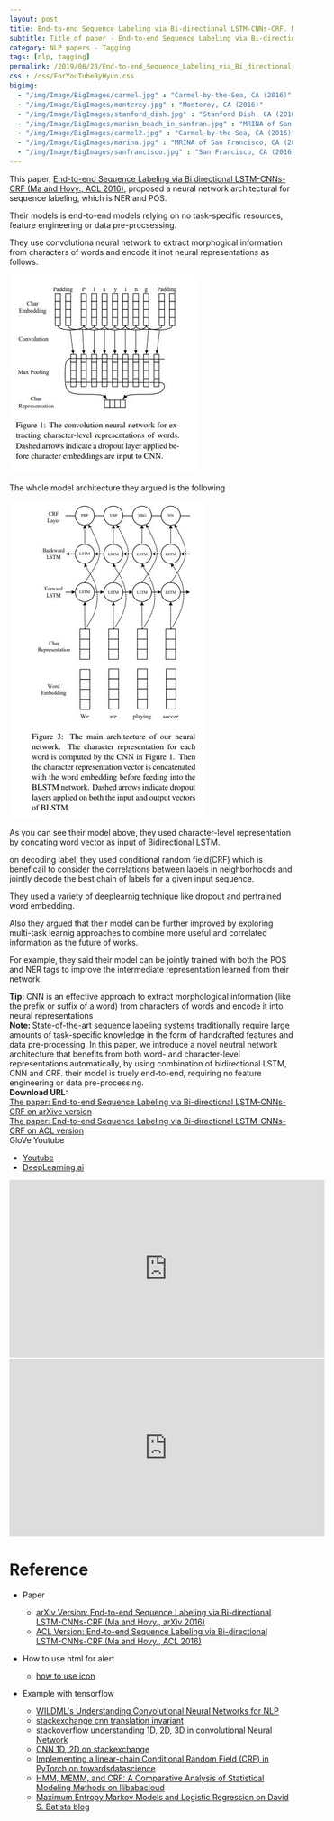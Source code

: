 ```yaml
---
layout: post
title: End-to-end Sequence Labeling via Bi-directional LSTM-CNNs-CRF. Ma and Hovy. ACL. 2016.
subtitle: Title of paper - End-to-end Sequence Labeling via Bi-directional LSTM-CNNs-CRF. Ma and Hovy. ACL. 2016.
category: NLP papers - Tagging
tags: [nlp, tagging]
permalink: /2019/06/28/End-to-end_Sequence_Labeling_via_Bi_directional_LSTM-CNNs_CRF/
css : /css/ForYouTubeByHyun.css
bigimg: 
  - "/img/Image/BigImages/carmel.jpg" : "Carmel-by-the-Sea, CA (2016)"
  - "/img/Image/BigImages/monterey.jpg" : "Monterey, CA (2016)"
  - "/img/Image/BigImages/stanford_dish.jpg" : "Stanford Dish, CA (2016)"
  - "/img/Image/BigImages/marian_beach_in_sanfran.jpg" : "MRINA of San Francisco, CA (2016)"
  - "/img/Image/BigImages/carmel2.jpg" : "Carmel-by-the-Sea, CA (2016)"
  - "/img/Image/BigImages/marina.jpg" : "MRINA of San Francisco, CA (2016)"
  - "/img/Image/BigImages/sanfrancisco.jpg" : "San Francisco, CA (2016)"
---
```


This paper, [End-to-end Sequence Labeling via Bi directional LSTM-CNNs-CRF (Ma and Hovy., ACL 2016)](https://www.aclweb.org/anthology/P16-1101), proposed a neural network architectural for sequence labeling, which is NER and POS.

Their models is end-to-end models relying on no task-specific resources, feature engineering or data pre-procsessing.

They use convolutiona neural network to extract morphogical information from characters of words and encode it inot neural representations as follows.

![Ma and Hovy., ACL 2016](/img/Image/NaturalLanguageProcessing/NLPLabs/Paper_Investigation/Tagging/2019-06-28-End-to-end_Sequence_Labeling_via_Bi_directional_LSTM-CNNs_CRF/CNN_with_char.JPG)

The whole model architecture they argued is the following

![Ma and Hovy., ACL 2016](/img/Image/NaturalLanguageProcessing/NLPLabs/Paper_Investigation/Tagging/2019-06-28-End-to-end_Sequence_Labeling_via_Bi_directional_LSTM-CNNs_CRF/BLSTM_CNN_CRF.JPG)

As you can see their model above, they used character-level representation by concating word vector as input of Bidirectional LSTM.

on decoding label, they used conditional random field(CRF) which is beneficail to consider the correlations between labels in neighborhoods and jointly decode the best chain of labels for a given input sequence.

They used a variety of deeplearnig technique like dropout and pertrained word embedding.

Also they argued that their model can be further improved by exploring multi-task learnig approaches to combine more useful and correlated information as the future of works. 

For example, they said their model can be jointly trained with both the POS and NER tags to improve the intermediate representation learned from their network.

<div class="alert alert-success" role="alert"><i class="fa fa-check-square-o"></i> <b>Tip: </b>
CNN is an effective approach to extract morphological information (like the prefix or suffix of a word) from characters of words and encode it into neural representations
</div>


<div class="alert alert-info" role="alert"><i class="fa fa-info-circle"></i> <b>Note: </b>
State-of-the-art sequence labeling systems traditionally require large amounts of task-specific knowledge in the form of handcrafted features and data pre-processing. In this paper, we introduce a novel neutral network architecture that benefits from both word- and character-level representations automatically, by using combination of bidirectional LSTM, CNN and CRF.
their model is truely end-to-end, requiring no feature engineering or data pre-processing.
</div>
  
  
<div class="alert alert-success" role="alert"><i class="fa fa-paperclip fa-lg"></i> <b>Download URL: </b><br>
  <a href="https://arxiv.org/abs/1603.01354">The paper: End-to-end Sequence Labeling via Bi-directional LSTM-CNNs-CRF on arXive version</a></br>
  <a href="https://www.aclweb.org/anthology/P16-1101">The paper: End-to-end Sequence Labeling via Bi-directional LSTM-CNNs-CRF on ACL version</a>
</div>



<div id="tutorial-section">

  <div id="tutorial-title">GloVe Youtube</div>

  <ul class="nav nav-pills">
    <li class="active"><a data-toggle="tab" href="#refrigerator">Youtube</a></li>
    <li><a data-toggle="tab" href="#refrigerator_concept">DeepLearning ai</a></li>
  </ul>

  <div class="tab-content">
    <div id="refrigerator" class="tab-pane fade in active">
      <iframe width="560" height="315" src="https://www.youtube.com/embed/BBYnIoGrf8Y" frameborder="0" allow="accelerometer; autoplay; encrypted-media; gyroscope; picture-in-picture" allowfullscreen></iframe>
    </div>
    <div id="refrigerator_concept" class="tab-pane fade">
      <iframe width="560" height="315" src="https://www.youtube.com/embed/ArPaAX_PhIs" frameborder="0" allow="accelerometer; autoplay; encrypted-media; gyroscope; picture-in-picture" allowfullscreen></iframe>
    </div>
  </div>
</div>

# Reference 

- Paper 
  - [arXiv Version: End-to-end Sequence Labeling via Bi-directional LSTM-CNNs-CRF (Ma and Hovy., arXiv 2016)](https://arxiv.org/abs/1603.01354)
  - [ACL Version: End-to-end Sequence Labeling via Bi-directional LSTM-CNNs-CRF (Ma and Hovy., ACL 2016)](https://www.aclweb.org/anthology/P16-1101)
 
- How to use html for alert
  - [how to use icon](http://idratherbewriting.com/documentation-theme-jekyll/mydoc_icons.html)
  
- Example with tensorflow
  - [WILDML's Understanding Convolutional Neural Networks for NLP](http://www.wildml.com/2015/11/understanding-convolutional-neural-networks-for-nlp/)
  - [stackexchange cnn translation invariant](https://stats.stackexchange.com/questions/208936/what-is-translation-invariance-in-computer-vision-and-convolutional-neural-netwo)
  - [stackoverflow understanding 1D, 2D, 3D in convolutional Neural Network](https://stackoverflow.com/questions/42883547/intuitive-understanding-of-1d-2d-and-3d-convolutions-in-convolutional-neural-n)
  - [CNN 1D, 2D on stackexchange](https://stats.stackexchange.com/questions/292751/is-a-1d-convolution-of-size-m-with-k-channels-the-same-as-a-2d-convolution-o)
  - [Implementing a linear-chain Conditional Random Field (CRF) in PyTorch on towardsdatascience](https://towardsdatascience.com/implementing-a-linear-chain-conditional-random-field-crf-in-pytorch-16b0b9c4b4ea)
  - [HMM, MEMM, and CRF: A Comparative Analysis of Statistical Modeling Methods on llibabacloud](https://www.alibabacloud.com/blog/hmm-memm-and-crf-a-comparative-analysis-of-statistical-modeling-methods_592049?spm=a2c41.11544581.0.0)
  - [Maximum Entropy Markov Models and Logistic Regression on David S. Batista blog](http://www.davidsbatista.net/blog/2017/11/12/Maximum_Entropy_Markov_Model/)
  
